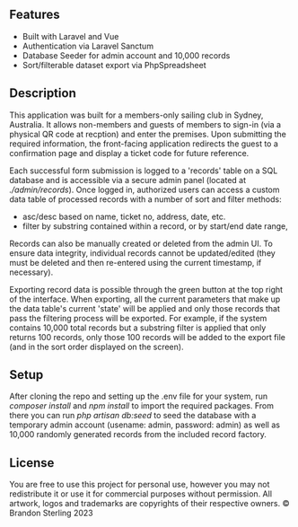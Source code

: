 ## Features
* Built with Laravel and Vue
* Authentication via Laravel Sanctum
* Database Seeder for admin account and 10,000 records
* Sort/filterable dataset export via PhpSpreadsheet

## Description
This application was built for a members-only sailing club in Sydney, Australia. It allows non-members and guests of members to sign-in (via a physical QR code at recption) and enter the premises. Upon submitting the required information, the front-facing application redirects the guest to a confirmation page and display a ticket code for future reference. 

Each successful form submission is logged to a 'records' table on a SQL database and is accessible via a secure admin panel (located at *./admin/records*). Once logged in, authorized users can access a custom data table of processed records with a number of sort and filter methods: 
 - asc/desc based on name, ticket no, address, date, etc.
 - filter by substring contained within a record, or by start/end date range,
 
Records can also be manually created or deleted from the admin UI. To ensure data integrity, individual records cannot be updated/edited (they must be deleted and then re-entered using the current timestamp, if necessary).

Exporting record data is possible through the green button at the top right of the interface. When exporting, all the current parameters that make up the data table's current 'state' will be applied and only those records that pass the filtering process will be exported. For example, if the system contains 10,000 total records but a substring filter is applied that only returns 100 records, only those 100 records will be added to the export file (and in the sort order displayed on the screen). 

## Setup
After cloning the repo and setting up the .env file for your system, run *composer install* and *npm install* to import the required packages. From there you can run *php artisan db:seed* to seed the database with a temporary admin account (usename: admin, password: admin) as well as 10,000 randomly generated records from the included record factory.

## License
You are free to use this project for personal use, however you may not redistribute it or use it for commercial purposes without permission. All artwork, logos and trademarks are copyrights of their respective owners. © Brandon Sterling 2023

